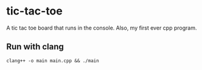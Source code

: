 # tic-tac-toe
A tic tac toe board that runs in the console. Also, my first ever cpp program.

## Run with clang
```
clang++ -o main main.cpp && ./main
```
